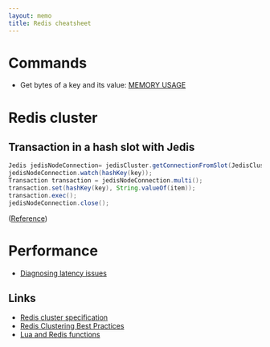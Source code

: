 ```yaml
---
layout: memo
title: Redis cheatsheet
---
```


# Commands
- Get bytes of a key and its value: [MEMORY USAGE](https://redis.io/docs/latest/commands/memory-usage/)

# Redis cluster

## Transaction in a hash slot with Jedis
```java
Jedis jedisNodeConnection= jedisCluster.getConnectionFromSlot(JedisClusterCRC16.getSlot(hashKey(key)));
jedisNodeConnection.watch(hashKey(key));
Transaction transaction = jedisNodeConnection.multi();
transaction.set(hashKey(key), String.valueOf(item));
transaction.exec();
jedisNodeConnection.close();
```
([Reference](https://groups.google.com/g/jedis_redis/c/b-65UX8qvOE))

# Performance
- [Diagnosing latency issues](https://redis.io/docs/latest/operate/oss_and_stack/management/optimization/latency/)

## Links
- [Redis cluster specification](https://redis.io/docs/reference/cluster-spec/)
- [Redis Clustering Best Practices](https://redis.com/blog/redis-clustering-best-practices-with-keys/)
- [Lua and Redis functions](https://redis.io/docs/latest/develop/interact/programmability/)
